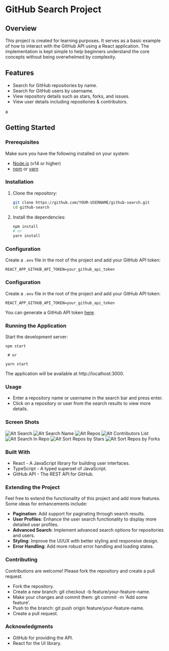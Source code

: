 # GitHub Search Project

## Overview

This project is created for learning purposes. It serves as a basic example of how to interact with the GitHub API using a React application. The implementation is kept simple to help beginners understand the core concepts without being overwhelmed by complexity.

## Features

- Search for GitHub repositories by name.
- Search for GitHub users by username.
- View repository details such as stars, forks, and issues.
- View user details including repositories & contributors.

a
## Getting Started

### Prerequisites

Make sure you have the following installed on your system:

- [Node.js](https://nodejs.org/) (v14 or higher)
- [npm](https://www.npmjs.com/) or [yarn](https://yarnpkg.com/)

### Installation

1. Clone the repository:

    ```sh
    git clone https://github.com/YOUR-USERNAME/github-search.git
    cd github-search
    ```

2. Install the dependencies:

    ```sh
    npm install
    # or
    yarn install
    ```

### Configuration

Create a `.env` file in the root of the project and add your GitHub API token:

```plaintext
REACT_APP_GITHUB_API_TOKEN=your_github_api_token
```

### Configuration

Create a `.env` file in the root of the project and add your GitHub API token:

```plaintext
REACT_APP_GITHUB_API_TOKEN=your_github_api_token
```

You can generate a GitHub API token [here](https://github.com/settings/tokens).

### Running the Application
Start the development server:

```
npm start

 # or
 
yarn start

```

The application will be available at http://localhost:3000.

### Usage
- Enter a repository name or username in the search bar and press enter.
- Click on a repository or user from the search results to view more details.

### Screen Shots

![Alt Search](./assets/search.png)
![Alt Search Name](./assets/searchRepo.png)
![Alt Repos](./assets/repos.png)
![Alt Contributors List](./assets/contributorShow.png)
![Alt Search In Repo](./assets/searchRepo.png)
![Alt Sort Repos by Stars](./assets/sortByStars.png)
![Alt Sort Repos by Forks](./assets/sortByForks.png)
 
### Built With
- React - A JavaScript library for building user interfaces.
- TypeScript - A typed superset of JavaScript.
- GitHub API - The REST API for GitHub.
 
### Extending the Project

Feel free to extend the functionality of this project and add more features. Some ideas for enhancements include:

- **Pagination**: Add support for paginating through search results.
- **User Profiles**: Enhance the user search functionality to display more detailed user profiles.
- **Advanced Search**: Implement advanced search options for repositories and users.
- **Styling**: Improve the UI/UX with better styling and responsive design.
- **Error Handling**: Add more robust error handling and loading states.

### Contributing
Contributions are welcome! Please fork the repository and create a pull request.

- Fork the repository.
- Create a new branch: git checkout -b feature/your-feature-name.
- Make your changes and commit them: git commit -m 'Add some feature'.
- Push to the branch: git push origin feature/your-feature-name.
- Create a pull request.


### Acknowledgments
- GitHub for providing the API.
- React for the UI library.
